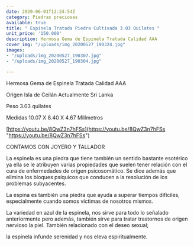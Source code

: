 ```yaml
---
date: 2020-06-01T12:24:54Z
category: Piedras preciosas
available: true
title: " Espinela Tratada Piedra Cultivada 3.03 Quilates "
unit_price: '150.000'
description: Hermosa Gema de Espinela Tratada Calidad AAA
cover_img: "/uploads/img_20200527_190324.jpg"
images:
- "/uploads/img_20200527_190307.jpg"
- "/uploads/img_20200527_190304.jpg"

---
```

Hermosa Gema de Espinela Tratada Calidad AAA

Origen Isla de Ceilán Actualmente Sri Lanka 

Peso 3.03 quilates 

Medidas 10.07 X 8.40 X 4.67 Milímetros

[https://youtu.be/8QwZ3n7hFSs](https://youtu.be/8QwZ3n7hFSs "https://youtu.be/8QwZ3n7hFSs")

CONTAMOS CON JOYERO Y TALLADOR 

La espinela es una piedra que tiene también un sentido bastante esotérico ya ella se le atribuyen varias propiedades que suelen tener relación con el cura de enfermedades de origen psicosomático. Se dice además que elimina los bloques psíquicos que conducen a la resolución de los problemas subyacentes.

La espina es también una piedra que ayuda a superar tiempos difíciles, especialmente cuando somos víctimas de nosotros mismos.

La variedad en azul de la espinela, nos sirve para todo lo señalado anteriormente pero además, también sirve para tratar trastornos de origen nervioso la piel. También relacionado con el deseo sexual;

la espinela infunde serenidad y nos eleva espiritualmente.
